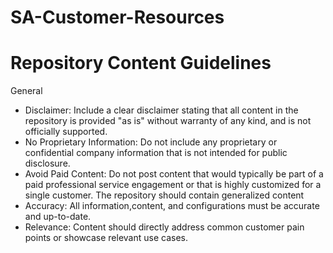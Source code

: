 # SA-Customer-Resources
# Repository Content Guidelines
General 
- Disclaimer: Include a clear disclaimer stating that all content in the repository is provided "as is" without warranty of any kind, and is not officially supported.
- No Proprietary Information: Do not include any proprietary or confidential company information that is not intended for public disclosure.
- Avoid Paid Content: Do not post content that would typically be part of a paid professional service engagement or that is highly customized for a single customer. The repository should contain generalized content
- Accuracy: All information,content, and configurations must be accurate and up-to-date.
- Relevance: Content should directly address common customer pain points or showcase relevant use cases.
